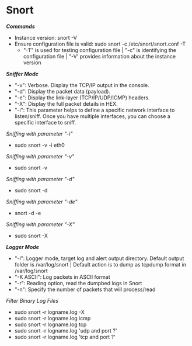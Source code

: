 # Snort

***Commands***
- Instance version: snort -V
- Ensure configuration file is valid: sudo snort -c /etc/snort/snort.conf -T
  - "-T" is used for testing configuration file | "-c" is identifying the configuration file | "-V' provides information about the instance version

***Sniffer Mode***
-  "-v": Verbose. Display the TCP/IP output in the console.
- "-d": Display the packet data (payload).
- "-e": Display the link-layer (TCP/IP/UDP/ICMP) headers. 
- "-X":	Display the full packet details in HEX.
- "-i":	This parameter helps to define a specific network interface to listen/sniff. Once you have multiple interfaces, you can choose a specific interface to sniff.  

*Sniffing with parameter "-i"*
- sudo snort -v -i eth0

*Sniffing with parameter "-v"*
- sudo snort -v

*Sniffing with parameter "-d"*
- sudo snort -d

*Sniffing with parameter "-de"*
- snort -d -e

*Sniffing with parameter "-X"*
- sudo snort -X

***Logger Mode***
- "-l": Logger mode, target log and alert output directory. Default output folder is /var/log/snort | Default action is to dump as tcpdump format in /var/log/snort
- "-K ASCII": Log packets in ASCII format
- "-r": Reading option, read the dumpbed logs in Snort
- "-n": Specify the number of packets that will process/read

*Filter Binary Log Files*
- sudo snort -r logname.log -X
- sudo snort -r logname.log icmp
- sudo snort -r logname.log tcp
- sudo snort -r logname.log 'udp and port ?'
- sudo snort -r logname.log 'tcp and port ?'
